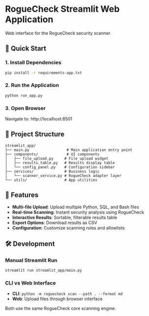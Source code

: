 # RogueCheck Streamlit Web Application

Web interface for the RogueCheck security scanner.

## 🚀 Quick Start

### 1. Install Dependencies
```bash
pip install -r requirements-app.txt
```

### 2. Run the Application
```bash
python run_app.py
```

### 3. Open Browser
Navigate to: http://localhost:8501

## 📁 Project Structure

```
streamlit_app/
├── main.py                 # Main application entry point
├── components/             # UI components
│   ├── file_upload.py     # File upload widget
│   ├── results_table.py   # Results display table
│   └── config_panel.py    # Configuration sidebar
├── services/              # Business logic
│   └── scanner_service.py # RogueCheck adapter layer
└── utils/                 # App utilities
```

## 🔧 Features

- **Multi-file Upload**: Upload multiple Python, SQL, and Bash files
- **Real-time Scanning**: Instant security analysis using RogueCheck
- **Interactive Results**: Sortable, filterable results table
- **Export Options**: Download results as CSV
- **Configuration**: Customize scanning rules and allowlists

## 🛠️ Development

### Manual Streamlit Run
```bash
streamlit run streamlit_app/main.py
```

### CLI vs Web Interface
- **CLI**: `python -m roguecheck scan --path . --format md`
- **Web**: Upload files through browser interface

Both use the same RogueCheck core scanning engine.
